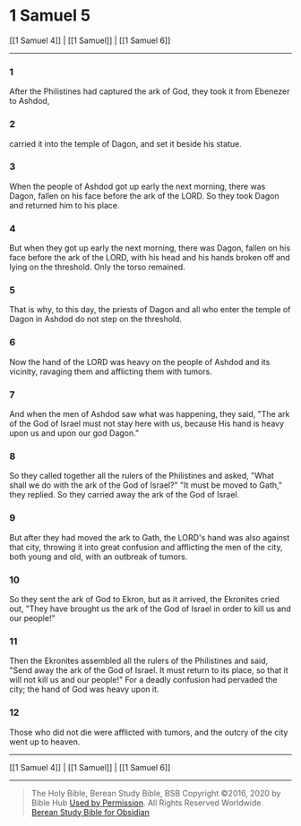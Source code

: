 # 1 Samuel 5

[[1 Samuel 4]] | [[1 Samuel]] | [[1 Samuel 6]]

---

### 1
After the Philistines had captured the ark of God, they took it from Ebenezer to Ashdod,

### 2
carried it into the temple of Dagon, and set it beside his statue.

### 3
When the people of Ashdod got up early the next morning, there was Dagon, fallen on his face before the ark of the LORD. So they took Dagon and returned him to his place.

### 4
But when they got up early the next morning, there was Dagon, fallen on his face before the ark of the LORD, with his head and his hands broken off and lying on the threshold. Only the torso remained.

### 5
That is why, to this day, the priests of Dagon and all who enter the temple of Dagon in Ashdod do not step on the threshold.

### 6
Now the hand of the LORD was heavy on the people of Ashdod and its vicinity, ravaging them and afflicting them with tumors.

### 7
And when the men of Ashdod saw what was happening, they said, "The ark of the God of Israel must not stay here with us, because His hand is heavy upon us and upon our god Dagon."

### 8
So they called together all the rulers of the Philistines and asked, "What shall we do with the ark of the God of Israel?" "It must be moved to Gath," they replied. So they carried away the ark of the God of Israel.

### 9
But after they had moved the ark to Gath, the LORD's hand was also against that city, throwing it into great confusion and afflicting the men of the city, both young and old, with an outbreak of tumors.

### 10
So they sent the ark of God to Ekron, but as it arrived, the Ekronites cried out, "They have brought us the ark of the God of Israel in order to kill us and our people!"

### 11
Then the Ekronites assembled all the rulers of the Philistines and said, "Send away the ark of the God of Israel. It must return to its place, so that it will not kill us and our people!" For a deadly confusion had pervaded the city; the hand of God was heavy upon it.

### 12
Those who did not die were afflicted with tumors, and the outcry of the city went up to heaven.

---

[[1 Samuel 4]] | [[1 Samuel]] | [[1 Samuel 6]]

---

> The Holy Bible, Berean Study Bible, BSB
> Copyright &copy;2016, 2020 by Bible Hub
> [Used by Permission](https://berean.bible/terms.htm). All Rights Reserved Worldwide.
> [Berean Study Bible for Obsidian](https://github.com/gapmiss/berean-study-bible-for-obsidian)</small>

